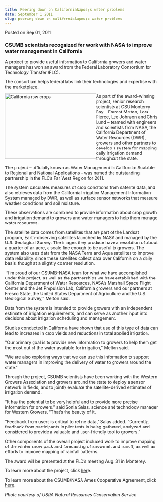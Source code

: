 ```yaml
---
title: Peering down on California&apos;s water problems
date: September 1 2011
slug: peering-down-on-california&apos;s-water-problems
---
```


 



<span class="date">Posted on Sep 01, 2011    </span>
<h3>CSUMB scientists recognized for work with NASA to improve water
management in California</h3>
<p>A project to provide useful information to California growers
and water managers has won an award from the Federal Laboratory
Consortium for Technology Transfer (FLC).</p>
<p>The consortium helps federal labs link their technologies and
expertise with the marketplace.</p>
<p><img alt="California row crops" src="https://news.csumb.edu/sites/default/files/65/attachments/news/images/row_crops_in_calif..jpg" style="float:left; width:300px; height:214px">As part of the
award-winning project, senior research scientists at CSU Monterey
Bay &#x2013; Forrest Melton, Lars Pierce, Lee Johnson and Chris Lund &#x2013;
teamed with engineers and scientists from NASA, the California
Department of Water Resources (DWR), growers and other partners to
develop a system for mapping daily irrigation demand throughout the
state.</img></p>
<p>The project &#x2013; officially known as Water Management in
California: Scalable to Regional and National Applications &#x2013; was
named the outstanding partnership in the FLC&#x2019;s Far West Region for
2011.</p>
<p>The system calculates measures of crop conditions from satellite
data, and also retrieves data from the California Irrigation
Management Information System managed by DWR, as well as surface
sensor networks that measure weather conditions and soil
moisture.</p>
<p>These observations are combined to provide information about
crop growth and irrigation demand to growers and water managers to
help them manage water resources.</p>
<p>The satellite data comes from satellites that are part of the
Landsat program, Earth-observing satellites launched by NASA and
managed by the U.S. Geological Survey. The images they produce have
a resolution of about a quarter of an acre, a scale fine enough to
be useful to growers. The system also uses data from the NASA Terra
and Aqua satellites to improve data reliability, since these
satellites collect data over California on a daily basis, though at
a slightly coarser resolution.</p>
<p>&#xA0;&#x201C;I&#x2019;m proud of our CSUMB-NASA team for what we have
accomplished under this project, as well as the partnerships we
have established with the California Department of Water Resources,
NASA&#x2019;s Marshall Space Flight Center and the Jet Propulsion Lab,
California growers and our partners at Fresno State, the United
States Department of Agriculture and the U.S. Geological Survey,&#x201D;
Melton said.</p>
<p>Data from the system is intended to provide growers with an
independent estimate of irrigation requirements, and can serve as
another input into decisions about irrigation scheduling and
management.</p>
<p>Studies conducted in California have shown that use of this type
of data can lead to increases in crop yields and reductions in
total applied irrigation.</p>
<p>&quot;Our primary goal is to provide new information to growers to
help them get the most out of the water available for irrigation,&quot;
Melton said.</p>
<p>&quot;We are also exploring ways that we can use this information to
support water managers in improving the delivery of water to
growers around the state.&quot;</p>
<p>Through the project, CSUMB scientists have been working with the
Western Growers Association and growers around the state to deploy
a sensor network in fields, and to jointly evaluate the
satellite-derived estimates of irrigation demand.</p>
<p>&#x201C;It has the potential to be very helpful and to provide more
precise information for growers,&#x201D; said Sonia Salas, science and
technology manager for Western Growers. &#x201C;That&#x2019;s the beauty of
it.</p>
<p>&#x201C;Feedback from users is critical to refine data,&#x201D; Salas added.
&#x201C;Currently, feedback from participants in pilot tests is being
gathered, analyzed and considered to provide a valuable and
user-friendly tool to growers.&#x201D;</p>
<p>Other components of the overall project included work to improve
mapping of the winter snow pack and forecasting of snowmelt and
runoff, as well as efforts to improve mapping of rainfall
patterns.</p>
<p>The award will be presented at the FLC&#x2019;s meeting Aug. 31 in
Monterey.</p>
<p>To learn more about the project, click <a href="../../../2010/sep/6/water-savings-satellite.html" rel="nofollow">her</a>e.</p>
<p>To learn more about the CSUMB/NASA Ames Cooperative Agreement,
click <a href="https://home.csumb.edu/a/alexandersusan/world/coop.htm" rel="nofollow">here</a>.</p>
<p class="small"><em>Photo courtesy of USDA Natural Resources
Conservation Service</em><br>
<br>
&#xA0;</br></br></p>





 
